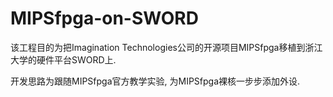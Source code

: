 # MIPSfpga-on-SWORD

该工程目的为把Imagination Technologies公司的开源项目MIPSfpga移植到浙江大学的硬件平台SWORD上.

开发思路为跟随MIPSfpga官方教学实验, 为MIPSfpga裸核一步步添加外设.
